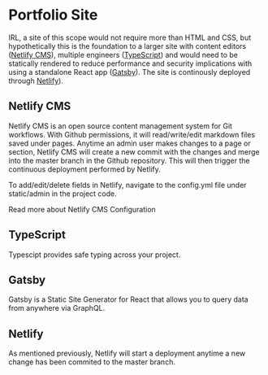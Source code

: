 # Portfolio Site

IRL, a site of this scope would not require more than HTML and CSS, but hypothetically this is the foundation to a larger site with content editors ([Netlify CMS](#netlify-cms)), multiple engineers ([TypeScript](#typescript)) and would need to be statically rendered to reduce performance and security implications with using a standalone React app ([Gatsby](#gatsby)). The site is continously deployed through [Netlify](#netlify)).

## Netlify CMS

Netlify CMS is an open source content management system for Git workflows. With Github permissions, it will read/write/edit markdown files saved under pages. Anytime an admin user makes changes to a page or section, Netlify CMS will create a new commit with the changes and merge into the master branch in the Github repository. This will then trigger the continuous deployment performed by Netlify.

To add/edit/delete fields in Netlify, navigate to the config.yml file under static/admin in the project code.

Read more about Netlify CMS Configuration

## TypeScript

Typescipt provides safe typing across your project.

## Gatsby

Gatsby is a Static Site Generator for React that allows you to query data from anywhere via GraphQL.

## Netlify

As mentioned previously, Netlify will start a deployment anytime a new change has been commited to the master branch.
